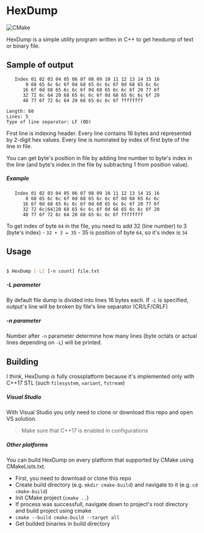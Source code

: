 # HexDump

![CMake](https://github.com/TheEvilRoot/hex-dump-utility/workflows/CMake/badge.svg)

HexDump is a simple utility program written in C++ to get hexdump of text or binary file.

Sample of output
----------------

```
   Index 01 02 03 04 05 06 07 08 09 10 11 12 13 14 15 16
       0 68 65 6c 6c 6f 0d 68 65 6c 6c 6f 0d 68 65 6c 6c
      16 6f 0d 68 65 6c 6c 6f 0d 68 65 6c 6c 6f 20 77 6f
      32 72 6c 64 20 68 65 6c 6c 6f 0d 68 65 6c 6c 6f 20
      48 77 6f 72 6c 64 20 68 65 6c 6c 6f ffffffff

Length: 60
Lines: 5
Type of line separator: LF (0D)
```

First line is indexing header. Every line contains 16 bytes and represented by 2-digit hex values.
Every line is numirated by index of first byte of the line in file. 

You can get byte's position in file by adding line number to byte's index in the line (and byte's index in the file by subtracting 1 from position value).

##### Example

```
   Index 01 02 03 04 05 06 07 08 09 10 11 12 13 14 15 16
       0 68 65 6c 6c 6f 0d 68 65 6c 6c 6f 0d 68 65 6c 6c
      16 6f 0d 68 65 6c 6c 6f 0d 68 65 6c 6c 6f 20 77 6f
      32 72 6c|64|20 68 65 6c 6c 6f 0d 68 65 6c 6c 6f 20
      48 77 6f 72 6c 64 20 68 65 6c 6c 6f ffffffff
```

To get index of byte `64` in the file, you need to add 32 (line number) to 3 (byte's index) - `32 + 3 = 35` - 35 is position of byte `64`, so it's index is `34`

Usage
---------

```bash

$ HexDump [-L] [-n count] file.txt

```

##### -L parameter

By default file dump is divided into lines 16 bytes each. If `-L` is specified, output's line will be broken by file's line separator (CR/LF/CRLF)


##### -n parameter

Number after `-n` parameter determine how many lines (byte octats or actual lines depending on `-L`) will be printed. 

Building
--------

I think, HexDump *is* fully crossplatform because it's implemented only with C++17 STL (such `filesystem`, `variant`, `fstream`)

##### Visual Studio

With Visual Studio you only need to clone or download this repo and open VS solution. 

> Make sure that C++17 is enabled in configurations

##### Other platforms

You can build HexDump on every platform that supported by CMake using CMakeLists.txt. 

- First, you need to download or clone this repo
- Create build directory (e.g. `mkdir cmake-build`) and navigate to it (e.g. `cd cmake-build`)
- Init CMake project (`cmake ..`)
- If process was successfull, navigate down to project's root directory and build project using cmake
- `cmake --build cmake-build --target all`
- Get builded binaries in build directory
